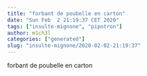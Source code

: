 ```yaml
---
title: "forbant de poubelle en carton"
date: "Sun Feb  2 21:19:37 CET 2020"
tags: ["insulte-mignone", "pipotron"]
author: m1ch3l
categories: ["generated"]
slug: "insulte-mignone/2020-02-02-21:19:37"
---
```


forbant de poubelle en carton
